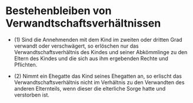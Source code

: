 # Bestehenbleiben von Verwandtschaftsverhältnissen

- (1) Sind die Annehmenden mit dem Kind im zweiten oder dritten Grad verwandt oder verschwägert, so erlöschen nur das Verwandtschaftsverhältnis des Kindes und seiner Abkömmlinge zu den Eltern des Kindes und die sich aus ihm ergebenden Rechte und Pflichten.

- (2) Nimmt ein Ehegatte das Kind seines Ehegatten an, so erlischt das Verwandtschaftsverhältnis nicht im Verhältnis zu den Verwandten des anderen Elternteils, wenn dieser die elterliche Sorge hatte und verstorben ist.

